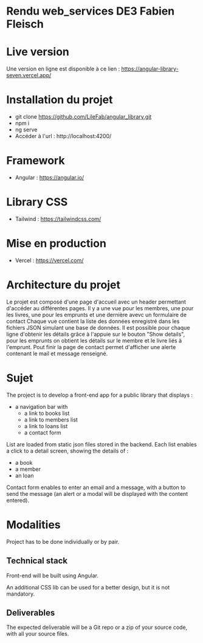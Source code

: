 # Rendu web_services DE3 Fabien Fleisch

# Live version
Une version en ligne est disponible à ce lien : https://angular-library-seven.vercel.app/

# Installation du projet
- git clone https://github.com/LileFab/angular_library.git
- npm i
- ng serve
- Accéder à l'url : http://localhost:4200/

# Framework
- Angular : https://angular.io/

# Library CSS
- Tailwind : https://tailwindcss.com/

# Mise en production
- Vercel : https://vercel.com/

# Architecture du projet

Le projet est composé d'une page d'accueil avec un header permettant d'accéder au différentes pages.
Il y a une vue pour les membres, une pour les livres, une pour les emprunts et une dernière avevc un formulaire de contact
Chaque vue contient la liste des données enregistré dans les fichiers JSON simulant une base de données.
Il est possible pour chaque ligne d'obtenir les détails grâce à l'appuie sur le bouton "Show details", pour les emprunts on obtient les détails sur le membre et le livre liés à l'emprunt.
Pout finir la page de contact permet d'afficher une alerte contenant le mail et message renseigné.

# Sujet

The project is to develop a front-end app for a public library that displays :
- a navigation bar with 
  - a link to books list
  - a link to members list
  - a link to loans list
  - a contact form

List are loaded from static json files stored in the backend.
Each list enables a click to a detail screen, showing the details of :
- a book
- a member
- an loan

Contact form enables to enter an email and a message, with a button to send the message (an alert or a modal will be displayed with the content entered).

# Modalities

Project has to be done individually or by pair.  

## Technical stack

Front-end will be built using Angular.

An additional CSS lib can be used for a better design, but it is not mandatory.

## Deliverables

The expected deliverable will be a Git repo or a zip of your source code, with all your source files.